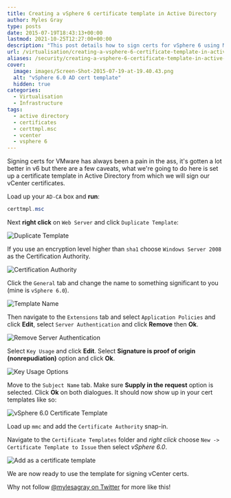 ```yaml
---
title: Creating a vSphere 6 certificate template in Active Directory
author: Myles Gray
type: posts
date: 2015-07-19T18:43:13+00:00
lastmod: 2021-10-25T12:27:00+00:00
description: "This post details how to sign certs for vSphere 6 using MS AD"
url: /virtualisation/creating-a-vsphere-6-certificate-template-in-active-directory/
aliases: /security/creating-a-vsphere-6-certificate-template-in-active-directory/
cover:
  image: images/Screen-Shot-2015-07-19-at-19.40.43.png
  alt: "vSphere 6.0 AD cert template"
  hidden: true
categories:
  - Virtualisation
  - Infrastructure
tags:
  - active directory
  - certificates
  - certtmpl.msc
  - vcenter
  - vsphere 6
---
```


Signing certs for VMware has always been a pain in the ass, it's gotten a lot better in v6 but there are a few caveats, what we're going to do here is set up a certificate template in Active Directory from which we will sign our vCenter certificates.

Load up your `AD-CA` box and **run**:

```powershell
certtmpl.msc
```

Next **right click** on `Web Server` and click `Duplicate Template`:

![Duplicate Template][1]

If you use an encryption level higher than `sha1` choose `Windows Server 2008` as the Certification Authority.

![Certification Authority][2]

Click the `General` tab and change the name to something significant to you (mine is `vSphere 6.0`).

![Template Name][3]

Then navigate to the `Extensions` tab and select `Application Policies` and click **Edit**, select `Server Authentication` and click **Remove** then **Ok**.

![Remove Server Authentication][4]

Select `Key Usage` and click **Edit**. Select **Signature is proof of origin (nonrepudiation)** option and click **Ok**.

![Key Usage Options][5]

Move to the `Subject Name` tab. Make sure **Supply in the request** option is selected. Click **Ok** on both dialogues. It should now show up in your cert templates like so:

![vSphere 6.0 Certificate Template][6]

Load up `mmc` and add the `Certificate Authority` snap-in.

Navigate to the `Certificate Templates` folder and _right click_ choose `New -> Certificate Template to Issue` then select _vSphere 6.0_.

![Add as a certificate template][7]

We are now ready to use the template for signing vCenter certs.

Why not follow [@mylesagray on Twitter][8] for more like this!

 [1]: images/Screen-Shot-2015-07-19-at-19.22.13.png
 [2]: images/Screen-Shot-2015-07-19-at-19.33.36.png
 [3]: images/Screen-Shot-2015-07-19-at-19.33.30.png
 [4]: images/Screen-Shot-2015-07-19-at-19.33.54.png
 [5]: images/Screen-Shot-2015-07-19-at-19.39.02.png
 [6]: images/Screen-Shot-2015-07-19-at-19.40.43.png
 [7]: images/Screen-Shot-2015-07-19-at-19.51.03.png
 [8]: https://twitter.com/mylesagray

